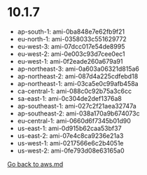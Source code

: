 
 # 10.1.7
- ap-south-1: ami-0ba848e7e62fb9f21
- eu-north-1: ami-0358033c551629772
- eu-west-3: ami-07dcc017e54de8995
- eu-west-2: ami-0e003c93d7cee0ec1
- eu-west-1: ami-0f2eade260a679a91
- ap-northeast-3: ami-0a603a06321d815a6
- ap-northeast-2: ami-087d4a225cdfebd18
- ap-northeast-1: ami-03ca5e0c99afb458a
- ca-central-1: ami-088c0c92b75a3c6cc
- sa-east-1: ami-0c304de2def1376a8
- ap-southeast-1: ami-027c2f21aea32747a
- ap-southeast-2: ami-038a170a9b674073c
- eu-central-1: ami-0660d6f7345b01d90
- us-east-1: ami-0d915b62caa53bf37
- us-east-2: ami-07e4c8ca9236e21a3
- us-west-1: ami-0217566e6c2b4051e
- us-west-2: ami-0fe793d08e63165a0

[Go back to aws.md](../../aws.md) 
